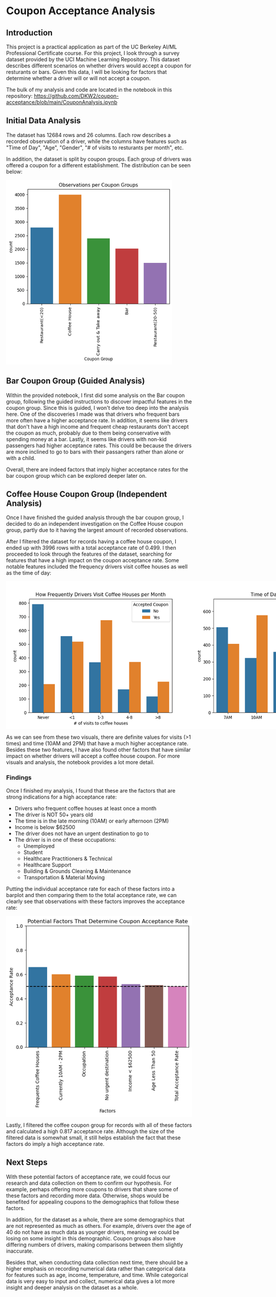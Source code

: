 # Coupon Acceptance Analysis
## Introduction
This project is a practical application as part of the UC Berkeley AI/ML Professional Certificate course. For this project, I look through a survey dataset provided by the UCI Machine Learning Repository. This dataset describes different scenarios on whether drivers would accept a coupon for resturants or bars. Given this data, I will be looking for factors that determine whether a driver will or will not accept a coupon.

The bulk of my analysis and code are located in the notebook in this repository: https://github.com/DKW2/coupon-acceptance/blob/main/CouponAnalysis.ipynb

## Initial Data Analysis
The dataset has 12684 rows and 26 columns. Each row describes a recorded observation of a driver, while the columns have features such as "Time of Day", "Age", "Gender", "# of visits to resturants per month", etc.

In addition, the dataset is split by coupon groups. Each group of drivers was offered a coupon for a different establishment. The distribution can be seen below:
<div style="flex:1;padding-right:10px;">
    <img src="images/couponGroups.png" width="450" height = "500"/>
</div>

## Bar Coupon Group (Guided Analysis)
Within the provided notebook, I first did some analysis on the Bar coupon group, following the guided instructions to discover impactful features in the coupon group. Since this is guided, I won't delve too deep into the analysis here. One of the discoveries I made was that drivers who frequent bars more often have a higher acceptance rate. In addition, it seems like drivers that don't have a high income and frequent cheap restaurants don't accept the coupon as much, probably due to them being conservative with spending money at a bar. Lastly, it seems like drivers with non-kid passengers had higher acceptance rates. This could be because the drivers are more inclined to go to bars with their passangers rather than alone or with a child.

Overall, there are indeed factors that imply higher acceptance rates for the bar coupon group which can be explored deeper later on.

## Coffee House Coupon Group (Independent Analysis)
Once I have finished the guided analysis through the bar coupon group, I decided to do an independent investigation on the Coffee House coupon group, partly due to it having the largest amount of recorded observations.

After I filtered the dataset for records having a coffee house coupon, I ended up with 3996 rows with a total acceptance rate of 0.499. I then proceeded to look through the features of the dataset, searching for features that have a high impact on the coupon acceptance rate. Some notable features included the frequency drivers visit coffee houses as well as the time of day:
<div style="display:flex">
    <img src="images/coffeeHouseVisits.png" width="500" height = "400"/>
    <img src="images/coffeeTime.png" width="500" height = "400"/>
</div>

As we can see from these two visuals, there are definite values for visits (>1 times) and time (10AM and 2PM) that have a much higher acceptance rate. Besides these two features, I have also found other factors that have similar impact on whether drivers will accept a coffee house coupon. For more visuals and analysis, the notebook provides a lot more detail.

### Findings

Once I finished my analysis, I found that these are the factors that are strong indications for a high acceptance rate:
* Drivers who frequent coffee houses at least once a month
* The driver is NOT 50+ years old
* The time is in the late morning (10AM) or early afternoon (2PM)
* Income is below $62500
* The driver does not have an urgent destination to go to
* The driver is in one of these occupations:
    - Unemployed
    - Student
    - Healthcare Practitioners & Technical
    - Healthcare Support
    - Building & Grounds Cleaning & Maintenance
    - Transportation & Material Moving

Putting the individual acceptance rate for each of these factors into a barplot and then comparing them to the total acceptance rate, we can clearly see that observations with these factors improves the acceptance rate:
<div style="display:flex">
    <img src="images/factorAcceptanceRates.png"/>
</div>

Lastly, I filtered the coffee coupon group for records with all of these factors and calculated a high 0.817 acceptance rate. Although the size of the filtered data is somewhat small, it still helps establish the fact that these factors do imply a high acceptance rate.

## Next Steps
With these potential factors of acceptance rate, we could focus our research and data collection on them to confirm our hypothesis. For example, perhaps offering more coupons to drivers that share some of these factors and recording more data. Otherwise, shops would be benefited for appealing coupons to the demographics that follow these factors.

In addition, for the dataset as a whole, there are some demographics that are not represented as much as others. For example, drivers over the age of 40 do not have as much data as younger drivers, meaning we could be losing on some insight in this demographic. Coupon groups also have differing numbers of drivers, making comparisons between them slightly inaccurate. 

Besides that, when conducting data collection next time, there should be a higher emphasis on recording numerical data rather than categorical data for features such as age, income, temperature, and time. While categorical data is very easy to input and collect, numerical data gives a lot more insight and deeper analysis on the dataset as a whole.
